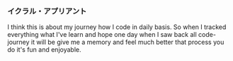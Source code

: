 ### イクラル・アプリアント

I think this is about my journey how I code in daily basis. So when I tracked everything what I've learn and hope one day when I saw back all code-journey it will be give me a memory and feel much better that process you do it's fun and enjoyable.
